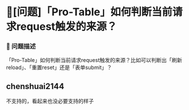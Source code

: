 # 🧐[问题]「Pro-Table」如何判断当前请求request触发的来源？

### 🧐 问题描述

「Pro-Table」如何判断当前请求request触发的来源？比如可以判断出「刷新reload」、「重置reset」还是「表单submit」？

## chenshuai2144

不支持的，看起来也没必要支持的样子
